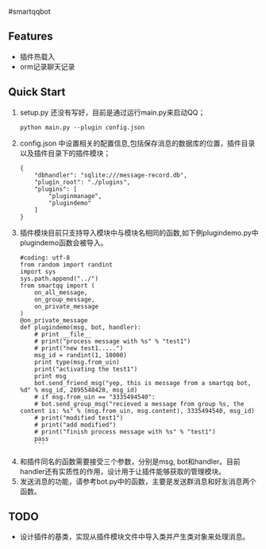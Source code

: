 #smartqqbot

Features
--------

* 插件热载入
* orm记录聊天记录

Quick Start
------------

1. setup.py 还没有写好，目前是通过运行main.py来启动QQ；
    ```
    python main.py --plugin config.json
    ```
2. config.json 中设置相关的配置信息,包括保存消息的数据库的位置，插件目录以及插件目录下的插件模块；
    ```
    {
        "dbhandler": "sqlite:///message-record.db",
        "plugin_root": "./plugins",
        "plugins": [
            "pluginmanage",
            "plugindemo"
        ]
    }
    ```
3. 插件模块目前只支持导入模块中与模块名相同的函数,如下例plugindemo.py中plugindemo函数会被导入。
    ```
    #coding: utf-8
    from random import randint
    import sys
    sys.path.append("../")
    from smartqq import (
        on_all_message,
        on_group_message,
        on_private_message
    )
    @on_private_message
    def plugindemo(msg, bot, handler):
        # print __file__
        # print("process message with %s" % "test1")
        # print("new test1.....")
        msg_id = randint(1, 10000)
        print type(msg.from_uin)
        print("activating the test1")
        print msg
        bot.send_friend_msg("yep, this is message from a smartqq bot, %d" % msg_id, 2895548428, msg_id)
        # if msg.from_uin == "3335494540":
        # bot.send_group_msg("recieved a message from group %s, the content is: %s" % (msg.from_uin, msg.content), 3335494540, msg_id)
        # print("modified test1")
        # print("add modified")
        # print("finish process message with %s" % "test1")
        pass
        ```
4. 和插件同名的函数需要接受三个参数，分别是msg, bot和handler。目前handler还有实质性的作用，设计用于让插件能够获取的管理模块。
5. 发送消息的功能，请参考bot.py中的函数，主要是发送群消息和好友消息两个函数。

TODO
----
* 设计插件的基类，实现从插件模块文件中导入类并产生类对象来处理消息。
